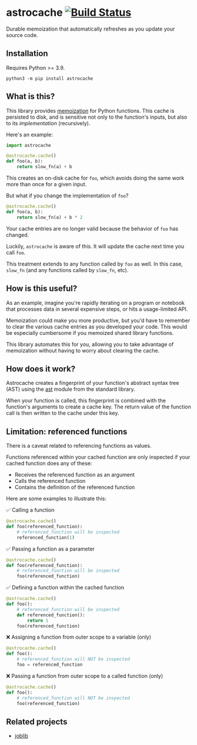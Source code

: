 # astrocache [![Build Status](https://app.travis-ci.com/aromatt/funcache.svg?branch=main)](https://app.travis-ci.com/aromatt/funcache)
Durable memoization that automatically refreshes as you update your source code.

## Installation
Requires Python >= 3.9.

```
python3 -m pip install astrocache
```

## What is this?
This library provides [memoization](https://en.wikipedia.org/wiki/Memoization) for
Python functions. This cache is persisted to disk, and is sensitive not only to the
function's inputs, but also to its *implementation* (recursively).

Here's an example:

```python
import astrocache

@astrocache.cache()
def foo(a, b):
    return slow_fn(a) + b
```
This creates an on-disk cache for `foo`, which avoids doing the same work more than
once for a given input.

But what if you change the implementation of `foo`?

```python
@astrocache.cache()
def foo(a, b):
    return slow_fn(a) + b * 2
```
Your cache entries are no longer valid because the behavior of `foo` has changed.

Luckily, `astrocache` is aware of this. It will update the cache next time you call
`foo`.

This treatment extends to any function called by `foo` as well. In this case,
`slow_fn` (and any functions called by `slow_fn`, etc).

## How is this useful?
As an example, imagine you're rapidly iterating on a program or notebook that
processes data in several expensive steps, or hits a usage-limited API.

Memoization could make you more productive, but you'd have to remember to clear the
various cache entries as you developed your code. This would be especially cumbersome
if you memoized shared library functions.

This library automates this for you, allowing you to take advantage of memoization
without having to worry about clearing the cache.

## How does it work?
Astrocache creates a fingerprint of your function's abstract syntax tree (AST)
using the [ast](https://docs.python.org/3/library/ast.html) module from the standard
library.

When your function is called, this fingerprint is combined with the function's
arguments to create a cache key. The return value of the function call is then
written to the cache under this key.

## Limitation: referenced functions
There is a caveat related to referencing functions as values.

Functions referenced within your cached function are only inspected if your cached
function does any of these:
* Receives the referenced function as an argument
* Calls the referenced function
* Contains the definition of the referenced function

Here are some examples to illustrate this:

✅ Calling a function
```python
@astrocache.cache()
def foo(referenced_function):
    # referenced_function will be inspected
    referenced_function(1)
```

✅ Passing a function as a parameter
```python
@astrocache.cache()
def foo(referenced_function):
    # referenced_function will be inspected
    foo(referenced_function)
```

✅ Defining a function within the cached function
```python
@astrocache.cache()
def foo():
    # referenced_function will be inspected
    def referenced_function():
        return 1
    foo(referenced_function)
```

❌ Assigning a function from outer scope to a variable (only)
```python
@astrocache.cache()
def foo():
    # referenced_function will NOT be inspected
    foo = referenced_function
```

❌ Passing a function from outer scope to a called function (only)
```python
@astrocache.cache()
def foo():
    # referenced_function will NOT be inspected
    foo(referenced_function)
```

## Related projects

  * [joblib](https://github.com/joblib/joblib)
